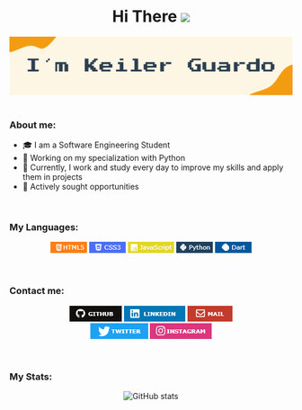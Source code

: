 <div align="center">
<h1>Hi There <img src="https://media.giphy.com/media/hvRJCLFzcasrR4ia7z/giphy.gif" width="25px"></h1>
<img src="https://raw.githubusercontent.com/Kelex21/kelex21/master/assets/images/image-name.png">
</div>
<br />

### About me:
- 🎓 I am a Software Engineering Student
- 🎯 Working on my specialization with Python
- 🚀 Currently, I work and study every day to improve my skills and apply them in projects
- 📡 Actively sought opportunities

<br />

### My Languages:

<p align="center">
<img src="https://raw.githubusercontent.com/Kelex21/kelex21/master/assets/languages/html.png?raw=true">
<img src="https://raw.githubusercontent.com/Kelex21/kelex21/master/assets/languages/css.png?raw=true">
<img src="https://raw.githubusercontent.com/Kelex21/kelex21/master/assets/languages/js.png?raw=true">
<img src="https://raw.githubusercontent.com/Kelex21/kelex21/master/assets/languages/python.png?raw=true">
<img src="https://raw.githubusercontent.com/Kelex21/kelex21/master/assets/languages/dart.png?raw=true">
</p>

<br />

### Contact me:

<p align="center">
<a href="https://github.com/Kelex21" target="_blank"><img src="https://raw.githubusercontent.com/Kelex21/kelex21/master/assets/contact/github.png?raw=true"></a>
<a href="https://www.linkedin.com/in/keiler-guardo-herrera-b68769173/" target="_blank"><img src="https://raw.githubusercontent.com/Kelex21/kelex21/master/assets/contact/linkedin.png?raw=true"></a>
<a href="mailto:keilerguardo@gmail.com" target="_blank"><img src="https://raw.githubusercontent.com/Kelex21/kelex21/master/assets/contact/mail.png?raw=true"></a>
<br/>
<a href="https://twitter.com/KelexG21" target="_blank"><img src="https://raw.githubusercontent.com/Kelex21/kelex21/master/assets/contact/twitter.png?raw=true"></a>
<a href="https://www.instagram.com/kelexg21/" target="_blank"><img src="https://raw.githubusercontent.com/Kelex21/kelex21/master/assets/contact/instagram.png?raw=true"></a>
</p>

<br />

### My Stats:

<div align="center">

![GitHub stats](https://github-readme-stats.vercel.app/api?username=Kelex21&show_icons=true&count_private=true&include_all_commits&theme=gruvbox&hide_title=False) 

</div>